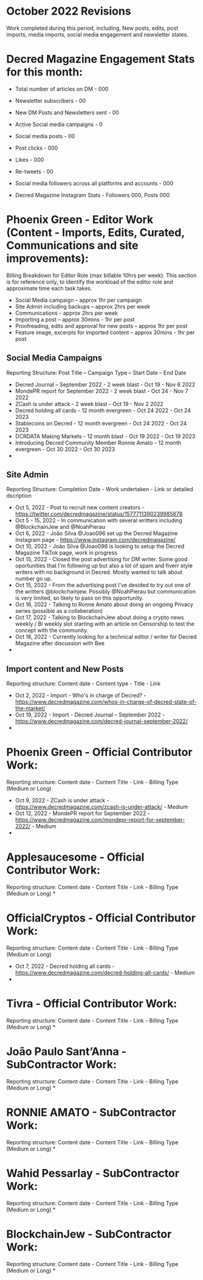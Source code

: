 # October 2022 Revisions
Work completed during this period, including, New posts, edits, post imports, media imports, social media engagement and newsletter states.

# Decred Magazine Engagement Stats for this month:
* Total number of articles on DM -  000
* Newsletter subscribers - 00
* New DM Posts and Newsletters sent - 00
* Active Social media campaigns - 0
* Social media posts - 00
* Post clicks - 000
* Likes - 000
* Re-tweets - 00
* Social media followers across all platforms and accounts - 000

* Decred Magazine Instagram Stats - Followers 000, Posts 000


# Phoenix Green - Editor Work (Content - Imports, Edits, Curated, Communications and site improvements):

Billing Breakdown for Editor Role (max billable 10hrs per week).
This section is for reference only, to identify the workload of the editor role and approximate time each task takes.
* Social Media campaign – approx 1hr per campaign
* Site Admin including backups – approx 2hrs per week
* Communications - approx 2hrs per week
* Importing a post – approx 30mins - 1hr per post
* Proofreading, edits and approval for new posts – approx 1hr per post
* Feature image, excerpts for imported content – approx 30mins - 1hr per post 

## Social Media Campaigns 
Reporting Structure: Post Title – Campaign Type – Start Date – End Date
* Decred Journal – September 2022 - 2 week blast - Oct 19 - Nov 6 2022
* MondePR report for September 2022 - 2 week blast - Oct 24 - Nov 7 2022
* ZCash is under attack - 2 week blast - Oct 19 - Nov 2 2022
* Decred holding all cards - 12 month evergreen - Oct 24 2022 - Oct 24 2023
* Stablecoins on Decred - 12 month evergreen - Oct 24 2022 - Oct 24 2023
* DCRDATA Making Markets - 12 month blast - Oct 19 2022 - Oct 19 2023
* Introducing Decred Community Member Ronnie Amato - 12 month evergreen - Oct 30 2022 - Oct 30 2023
* 

## Site Admin
Reporting Structure: Completion Date - Work undertaken - Link or detailed dscription
* Oct 5, 2022 - Post to recruit new content creators - https://twitter.com/decredmagazine/status/1577711390239985678
* Oct 5 - 15, 2022 - In communication with several writters including @BlockchainJew and @NoahPierau
* Oct 6, 2022 - João Silva @Joao096 set up the Decred Magazine Instagram page - https://www.instagram.com/decredmagazine/
* Oct 10, 2022 - João Silva @Joao096 is looking to setup the Decred Magazine TikTok page, work in progress
* Oct 15, 2022 - Closed the post advertising for DM writer. Some good oportunities that I'm following up but also a lot of spam and fiverr style writers with no background in Decred. Mostly wanted to talk about number go up.
* Oct 15, 2022 - From the advertising post I've desided to try out one of the writters @blockchainjew. Possibly @NoahPierau but communication is very limited, so likely to pass on this opportunity.
* Oct 16, 2022 - Talking to Ronne Amato about doing an ongoing Privacy series (possible as a collaberation)
* Oct 17, 2022 - Talking to BlockchainJew about doing a crypto news weekly / Bi weekly slot starting with an article on Censorship to test the concept with the community.
* Oct 18, 2022 - Currently looking for a technical editor / writer for Decred Magazine after discussion with Bee
* 

## Import content and New Posts
Reporting structure: Content date - Content type - Title - Link
* Oct 2, 2022 - Import - Who's in charge of Decred? - https://www.decredmagazine.com/whos-in-charge-of-decred-state-of-the-market/
* Oct 19, 2022 - Import - Decred Journal – September 2022 - https://www.decredmagazine.com/decred-journal-september-2022/
* 

# Phoenix Green - Official Contributor Work:
Reporting structure: Content date - Content Title - Link - Billing Type (Medium or Long)
* Oct 9, 2022 - ZCash is under attack - https://www.decredmagazine.com/zcash-is-under-attack/ - Medium
* Oct 12, 2022 - MondePR report for September 2022 - https://www.decredmagazine.com/mondepr-report-for-september-2022/ - Medium
* 

# Applesaucesome - Official Contributor Work:
Reporting structure: Content date - Content Title - Link - Billing Type (Medium or Long)
* 

# OfficialCryptos - Official Contributor Work:
Reporting structure: Content date - Content Title - Link - Billing Type (Medium or Long)
* Oct 7, 2022 - Decred holding all cards - https://www.decredmagazine.com/decred-holding-all-cards/ - Medium
* 

# Tivra - Official Contributor Work:
Reporting structure: Content date - Content Title - Link - Billing Type (Medium or Long)
* 

# João Paulo Sant’Anna - SubContractor Work:
Reporting structure: Content date - Content Title - Link - Billing Type (Medium or Long)
* 

# RONNIE AMATO - SubContractor Work:
Reporting structure: Content date - Content Title - Link - Billing Type (Medium or Long)
* 

# Wahid Pessarlay - SubContractor Work:
Reporting structure: Content date - Content Title - Link - Billing Type (Medium or Long)
* 

# BlockchainJew - SubContractor Work:
Reporting structure: Content date - Content Title - Link - Billing Type (Medium or Long)
* 


